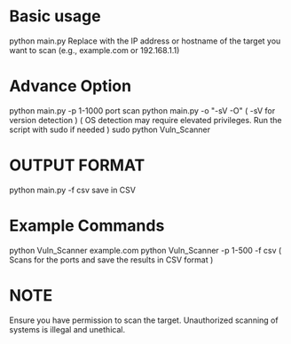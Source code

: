 # Basic usage 
python main.py <target>
Replace <target> with the IP address or hostname of the target you want to scan (e.g., example.com or 192.168.1.1)
# Advance Option 
python main.py <target> -p 1-1000 port scan
python main.py <target> -o "-sV -O" ( -sV for version detection ) ( OS detection may require elevated privileges. Run the script with sudo if needed )
sudo python Vuln_Scanner <target>
# OUTPUT FORMAT 
python main.py <target> -f csv save in CSV
# Example Commands 
python Vuln_Scanner example.com
python Vuln_Scanner <TARGET> -p 1-500 -f csv ( Scans for the ports and save the results in CSV format )
# NOTE 
Ensure you have permission to scan the target. Unauthorized scanning of systems is illegal and unethical.

